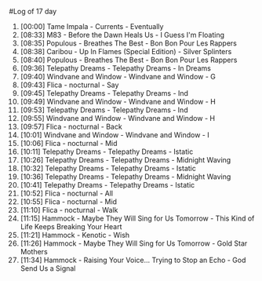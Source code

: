 #Log of 17 day

1. [00:00] Tame Impala - Currents - Eventually
1. [08:33] M83 - Before the Dawn Heals Us - I Guess I'm Floating
1. [08:35] Populous - Breathes The Best - Bon Bon Pour Les Rappers
1. [08:38] Caribou - Up In Flames (Special Edition) - Silver Splinters
1. [08:40] Populous - Breathes The Best - Bon Bon Pour Les Rappers
1. [09:36] Telepathy Dreams - Telepathy Dreams - In Dreams
1. [09:40] Windvane and Window - Windvane and Window - G
1. [09:43] Flica - nocturnal - Say
1. [09:45] Telepathy Dreams - Telepathy Dreams - Ind
1. [09:49] Windvane and Window - Windvane and Window - H
1. [09:53] Telepathy Dreams - Telepathy Dreams - Ind
1. [09:55] Windvane and Window - Windvane and Window - H
1. [09:57] Flica - nocturnal - Back
1. [10:01] Windvane and Window - Windvane and Window - I
1. [10:06] Flica - nocturnal - Mid
1. [10:11] Telepathy Dreams - Telepathy Dreams - Istatic
1. [10:26] Telepathy Dreams - Telepathy Dreams - Midnight Waving
1. [10:32] Telepathy Dreams - Telepathy Dreams - Istatic
1. [10:36] Telepathy Dreams - Telepathy Dreams - Midnight Waving
1. [10:41] Telepathy Dreams - Telepathy Dreams - Istatic
1. [10:52] Flica - nocturnal - All
1. [10:55] Flica - nocturnal - Mid
1. [11:10] Flica - nocturnal - Walk
1. [11:15] Hammock - Maybe They Will Sing for Us Tomorrow - This Kind of Life Keeps Breaking Your Heart
1. [11:21] Hammock - Kenotic - Wish
1. [11:26] Hammock - Maybe They Will Sing for Us Tomorrow - Gold Star Mothers
1. [11:34] Hammock - Raising Your Voice... Trying to Stop an Echo - God Send Us a Signal
